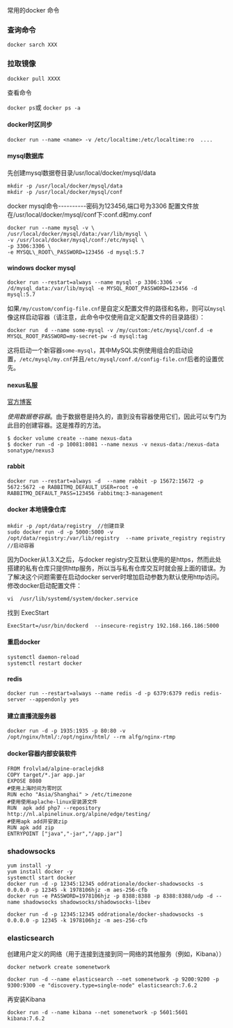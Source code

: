 常用的docker 命令

### 查询命令

`docker sarch XXX`

### 拉取镜像

`dockker pull XXXX`

查看命令

`docker ps`或 `docker ps -a`

#### docker时区同步

` docker run --name <name> -v /etc/localtime:/etc/localtime:ro  .... `

#### mysql数据库

先创建mysql数据卷目录/usr/local/docker/mysql/data

```
mkdir -p /usr/local/docker/mysql/data
mkdir -p /usr/local/docker/mysql/conf
```

docker mysql命令----------密码为123456,端口号为3306 配置文件放在/usr/local/docker/mysql/conf下:conf.d和my.conf

```
docker run --name mysql -v \
/usr/local/docker/mysql/data:/var/lib/mysql \
-v /usr/local/docker/mysql/conf:/etc/mysql \
-p 3306:3306 \
-e MYSQL\_ROOT\_PASSWORD=123456 -d mysql:5.7
```
#### windows docker mysql
```
docker run --restart=always --name mysql -p 3306:3306 -v /d/mysql_data:/var/lib/mysql -e MYSQL_ROOT_PASSWORD=123456 -d mysql:5.7
```

如果`/my/custom/config-file.cnf`是自定义配置文件的路径和名称，则可以`mysql`像这样启动容器（请注意，此命令中仅使用自定义配置文件的目录路径）：

```
docker run  d --name some-mysql -v /my/custom:/etc/mysql/conf.d -e MYSQL_ROOT_PASSWORD=my-secret-pw -d mysql:tag
```

这将启动一个新容器`some-mysql`，其中MySQL实例使用组合的启动设置，`/etc/mysql/my.cnf`并且`/etc/mysql/conf.d/config-file.cnf`后者的设置优先。

#### nexus私服

[官方博客](https://github.com/sonatype/docker-nexus3)

*使用数据卷容器*。由于数据卷是持久的，直到没有容器使用它们，因此可以专门为此目的创建容器。这是推荐的方法。

```
$ docker volume create --name nexus-data
$ docker run -d -p 10081:8081 --name nexus -v nexus-data:/nexus-data sonatype/nexus3
```
#### rabbit
```
docker run --restart=always -d  --name rabbit -p 15672:15672 -p 5672:5672 -e RABBITMQ_DEFAULT_USER=root -e RABBITMQ_DEFAULT_PASS=123456 rabbitmq:3-management
```
#### docker 本地镜像仓库
```
mkdir -p /opt/data/registry  //创建目录
sudo docker run -d -p 5000:5000 -v /opt/data/registry:/var/lib/registry  --name private_registry registry  //启动容器
```
因为Docker从1.3.X之后，与docker registry交互默认使用的是https，然而此处搭建的私有仓库只提供http服务，所以当与私有仓库交互时就会报上面的错误。为了解决这个问题需要在启动docker server时增加启动参数为默认使用http访问。修改docker启动配置文件：

`vi  /usr/lib/systemd/system/docker.service`

找到 ExecStart

`ExecStart=/usr/bin/dockerd  --insecure-registry 192.168.166.186:5000`

#### 重启docker
```
systemctl daemon-reload
systemctl restart docker
```
#### redis
```
docker run --restart=always --name redis -d -p 6379:6379 redis redis-server --appendonly yes
```
#### 建立直播流服务器
```
docker run -d -p 1935:1935 -p 80:80 -v /opt/nginx/html/:/opt/nginx/html/ --rm alfg/nginx-rtmp
```
#### docker容器内部安装软件
```
FROM frolvlad/alpine-oraclejdk8
COPY target/*.jar app.jar
EXPOSE 8080
#使用上海时间为零时区
RUN echo "Asia/Shanghai" > /etc/timezone
#使用使用aplache-linux安装源文件
RUN  apk add php7 --repository http://nl.alpinelinux.org/alpine/edge/testing/
#使用apk add并安装zip
RUN apk add zip
ENTRYPOINT ["java","-jar","/app.jar"]
```

### shadowsocks

```
yum install -y
yum install docker -y
systemctl start docker
docker run -d -p 12345:12345 oddrationale/docker-shadowsocks -s 0.0.0.0 -p 12345 -k 1978106hjz -m aes-256-cfb
docker run -e PASSWORD=1978106hjz -p 8388:8388 -p 8388:8388/udp -d --name shadowsocks shadowsocks/shadowsocks-libev

docker run -d -p 12345:12345 oddrationale/docker-shadowsocks -s 0.0.0.0 -p 12345 -k 1978106hjz -m aes-256-cfb
```

### elasticsearch
创建用户定义的网络（用于连接到连接到同一网络的其他服务（例如，Kibana））
```
docker network create somenetwork
```
```
docker run -d --name elasticsearch --net somenetwork -p 9200:9200 -p 9300:9300 -e "discovery.type=single-node" elasticsearch:7.6.2
```
再安装Kibana
```
docker run -d --name kibana --net somenetwork -p 5601:5601 kibana:7.6.2
```
